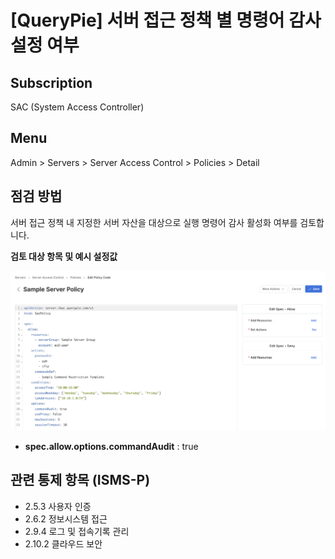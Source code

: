 # [QueryPie] 서버 접근 정책 별 명령어 감사 설정 여부

## Subscription 
SAC (System Access Controller)

## Menu 
Admin > Servers > Server Access Control > Policies > Detail

## 점검 방법 
서버 접근 정책 내 지정한 서버 자산을 대상으로 실행 명령어 감사 활성화 여부를 검토합니다.

**검토 대상 항목 및 예시 설정값**

![Server Policy Edit Mode](images/server-policy-edit-mode.png)
- **spec.allow.options.commandAudit** : true

## 관련 통제 항목 (ISMS-P)
- 2.5.3 사용자 인증
- 2.6.2 정보시스템 접근
- 2.9.4 로그 및 접속기록 관리
- 2.10.2 클라우드 보안